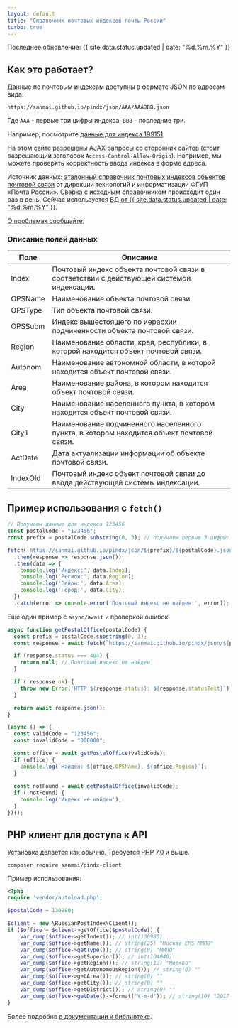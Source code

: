 ```yaml
---
layout: default
title: "Справочник почтовых индексов почты России"
turbo: true
---
```


Последнее обновление: {{ site.data.status.updated | date: "%d.%m.%Y" }}

## Как это работает?

Данные по почтовым индексам доступны в формате JSON по адресам вида:

```
https://sanmai.github.io/pindx/json/AAA/AAABBB.json
```

Где `AAA` - первые три цифры индекса, `BBB` - последние три.

<span id="example-json">Например, посмотрите [данные для индекса 199151](https://sanmai.github.io/pindx/json/199/199151.json).</span>

<script>

(async () => {
    let prefix = await window.fetch('./json/index.json')
        .then(function(response) {
            return response.json();
        }).then(function(json) {
            return json[~~(Math.random() * json.length)];
        });

    let index = await window.fetch('./json/' + prefix + '.json')
        .then(function(response) {
            return response.json();
        }).then(function(json) {
            return json[~~(Math.random() * json.length)];
        });

    let href = './json/' + prefix + '/' + index + '.json';

    window.fetch(href)
        .then(function(response) {
            return response.json();
        }).then(function(json) {
            let example = document.getElementById('example-json');

            let pre = document.createElement("pre");
            pre.textContent = JSON.stringify(json, null, 2);
            example.appendChild(pre);

            let a = example.querySelector('a');
            a.href = href;
            a.innerHTML = a.innerHTML.replace(/\d+/gi, index);

            let fetchExample = document.getElementById('fetch-example');
            if (fetchExample) {
                fetchExample.innerHTML = fetchExample.innerHTML.replace(/123456/g, index);
                fetchExample.innerHTML = fetchExample.innerHTML.replace(/123/g, prefix);
            }
        });
})();

</script>

На этом сайте разрешены AJAX-запросы со сторонних сайтов (стоит разрешающий заголовок `Access-Control-Allow-Origin`). Например, мы можете проверять корректность ввода индекса в форме адреса.

Источник данных: [эталонный справочник почтовых индексов объектов почтовой связи](https://www.pochta.ru/support/database/ops) от дирекции технологий и информатизации ФГУП «Почта России». Сверка с исходным справочником происходит один раз в день. Сейчас используется [БД от {{ site.data.status.updated | date: "%d.%m.%Y" }}](https://www.pochta.ru/support/database/ops).

[О проблемах сообщайте.](https://github.com/sanmai/pindx/issues/new)

### Описание полей данных

| Поле | Описание |
| ---- | ---- |
| Index  | Почтовый индекс объекта почтовой связи в соответствии с действующей системой индексации.  |
| OPSName  | Наименование объекта почтовой связи.  |
| OPSType  | Тип объекта почтовой связи. |
| OPSSubm  | Индекс вышестоящего по иерархии подчиненности объекта почтовой связи.  |
| Region  |  Наименование области, края, республики, в которой находится объект почтовой связи. |
| Autonom  | Наименование автономной области, в которой находится объект почтовой связи.  |
| Area  | Наименование района, в котором находится объект почтовой связи.  |
| City  | Наименование населенного пункта, в котором находится объект почтовой связи.  |
| City1  | Наименование подчиненного населенного пункта, в котором находится объект почтовой связи.  |
| ActDate  | Дата актуализации информации об объекте почтовой связи.  |
| IndexOld  | Почтовый индекс объект почтовой связи до ввода действующей системы индексации.  |

## Пример использования с `fetch()`

<div id="fetch-example" markdown="1">

```javascript
// Получаем данные для индекса 123456
const postalCode = "123456";
const prefix = postalCode.substring(0, 3); // получаем первые 3 цифры: "123"

fetch(`https://sanmai.github.io/pindx/json/${prefix}/${postalCode}.json`)
  .then(response => response.json())
  .then(data => {
    console.log('Индекс:', data.Index);
    console.log('Регион:', data.Region);
    console.log('Район:', data.Area);
    console.log('Город:', data.City);
  })
  .catch(error => console.error('Почтовый индекс не найден:', error));
```

Ещё один пример с `async/await` и проверкой ошибок.

```javascript
async function getPostalOffice(postalCode) {
  const prefix = postalCode.substring(0, 3);
  const response = await fetch(`https://sanmai.github.io/pindx/json/${prefix}/${postalCode}.json`);

  if (response.status === 404) {
    return null; // Почтовый индекс не найден
  }

  if (!response.ok) {
    throw new Error(`HTTP ${response.status}: ${response.statusText}`);
  }

  return await response.json();
}

(async () => {
  const validCode = "123456";
  const invalidCode = "000000";

  const office = await getPostalOffice(validCode);
  if (office) {
    console.log(`Найден: ${office.OPSName}, ${office.Region}`);
  }
  
  const notFound = await getPostalOffice(invalidCode);
  if (!notFound) {
    console.log('Индекс не найден');
  }
})();
```

</div>

## PHP клиент для доступа к API

Установка делается как обычно. Требуется PHP 7.0 и выше.

```
composer require sanmai/pindx-client
```

Пример использования:

```php
<?php
require 'vendor/autoload.php';

$postalCode = 130980;

$client = new \RussianPostIndex\Client();
if ($office = $client->getOffice($postalCode)) {
    var_dump($office->getIndex()); // int(130980)
    var_dump($office->getName()); // string(25) "Москва EMS ММПО"
    var_dump($office->getType()); // string(8) "ММПО"
    var_dump($office->getSuperior()); // int(104040)
    var_dump($office->getRegion()); // string(12) "Москва"
    var_dump($office->getAutonomousRegion()); // string(0) ""
    var_dump($office->getArea()); // string(0) ""
    var_dump($office->getCity()); // string(0) ""
    var_dump($office->getDistrict()); // string(0) ""
    var_dump($office->getDate()->format('Y-m-d')); // string(10) "2017-04-28"
}
```

Более подробно [в документации к библиотеке](https://github.com/sanmai/pindx#%D1%81%D0%BF%D1%80%D0%B0%D0%B2%D0%BE%D1%87%D0%BD%D0%B8%D0%BA-%D0%BF%D0%BE%D1%87%D1%82%D0%BE%D0%B2%D1%8B%D1%85-%D0%B8%D0%BD%D0%B4%D0%B5%D0%BA%D1%81%D0%BE%D0%B2).
